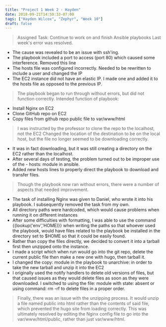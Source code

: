 ```yaml
---
title: "Project 1 Week 2 - Hayden"
date: 2018-09-21T14:59:33-07:00
tags: ["Hayden Wilcox", "Zephyr", "Week 10"]
draft: false
---
```


> Assigned Task: Continue to work on and finish Ansible playbooks
> Last week's error was resolved.
- The cause was revealed to be an issue with ssh'ing.
- The playbook included a port to access (port 80) which caused some interference. Removed this line
- The hosts file was configured incorrectly. Needed to be rewritten to include a user and changed the IP
- The EC2 instance did not have an elastic IP. I made one and added it to the hosts file as opposed to the previous IP.
> The playbook began to run through without errors, but did not function correctly.
> Intended function of playbook:
- Install Nginx on EC2
- Clone GitHub repo on EC2
- Copy files from github repo public file to var/www/html
> I was instructed by the professor to clone the repo to the localhost, not the EC2
> Changed the location of the destination to be on the local host, but the file no longer seemed to be downloading correctly.
- It was in fact downloading, but it was still creating a directory on the EC2 rather than the localhost.
- After several days of testing, the problem turned out to be improper use of the - hosts: module in ansible.
- Added new hosts lines to properly direct the playbook to download and transfer files.
> Though the playbook now ran without errors, there were a number of aspects that needed improvement.
- The task of installing Nginx was given to Daniel, who wrote it into his playbook. I subsequently removed the task from my own.
- All directory paths were hardcoded, which would cause problems when running it on different instances
- After some difficulties with formatting, I was able to use the command {{lookup('env','HOME)}} when writing the paths so that whoever used the playbook, would have files related to the playbook be installed in the directory set to $HOME so that it could be easily found.
- Rather than copy the files directly, we decided to convert it into a tarball first then unzipped onto the instance.
- I made a script which when run would go into the git repo, delete the current public file then make a new one with hugo, then tarball it.
- I changed the copy: module in the playbook to unarchive: in order to take the new tarball and unzip it into the EC2
- I originally used the notify handlers to delete old versions of files, but that caused issues as they would delete files as soon as they were downloaded. I switched to using the file: module with state: absent or using command: rm -rf to delete files in a proper order.
> Finally, there was an issue with the unzipping process. It would unzip a file named public into html rather than the contents of said file, which prevented the hugo site from loading correctly. This was ultimately resolved by editing the Nginx config file to go into the var/www/html/public, rather than just var/www/html.

